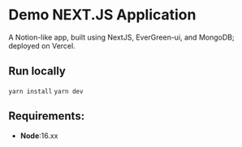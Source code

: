 # Demo NEXT.JS Application

A Notion-like app, built using NextJS, EverGreen-ui, and MongoDB; deployed on Vercel.

## Run locally

`yarn install`
`yarn dev`

## Requirements:
* **Node**:16.xx
